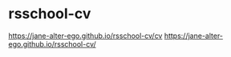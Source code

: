 # rsschool-cv
https://jane-alter-ego.github.io/rsschool-cv/cv
https://jane-alter-ego.github.io/rsschool-cv/
